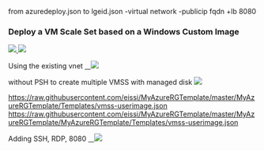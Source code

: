 

from azuredeploy.json to lgeid.json
-virtual network -publicip fqdn +lb 8080


### Deploy a VM Scale Set based on a Windows Custom Image ###

<a href="https://portal.azure.com/#create/Microsoft.Template/uri/https%3A%2F%2Fraw.githubusercontent.com%2FAzure%2Fazure-quickstart-templates%2Fmaster%2FMyAzureRGTemplate%2Fazuredeploy.json" target="_blank">
    <img src="http://azuredeploy.net/deploybutton.png"/>
</a>
<a href="http://armviz.io/#/?load=https%3A%2F%2Fraw.githubusercontent.com%2FAzure%2Fazure-quickstart-templates%2Fmaster%2F201-vmss-windows-customimage%2Fazuredeploy.json" target="_blank">
    <img src="http://armviz.io/visualizebutton.png"/>
</a>

Using the existing vnet
<a href="https://portal.azure.com/#create/Microsoft.Template/uri/https%3A%2F%2Fraw.githubusercontent.com%2Feissi%2Fazure-quickstart-templates%2Fmaster%2F201-vmss-windows-customimage%2Flgeid.json" target="_blank">
   <img src="http://azuredeploy.net/deploybutton.png"/>
</a>

without PSH to create multiple VMSS with managed disk
<a href="https://portal.azure.com/#create/Microsoft.Template/uri/https%3A%2F%2Fraw.githubusercontent.com%2Feissi%2FMyAzureRGTemplate%2Fmaster%2FMyAzureRGTemplate%2FMyAzureRGTemplate%2FTemplates%2Fvmss-userimage.json" target="_blank">
<img src="http://azuredeploy.net/deploybutton.png"/>
</a>


https://raw.githubusercontent.com/eissi/MyAzureRGTemplate/master/MyAzureRGTemplate/Templates/vmss-userimage.json
https://raw.githubusercontent.com/eissi/MyAzureRGTemplate/master/MyAzureRGTemplate/MyAzureRGTemplate/Templates/vmss-userimage.json

Adding SSH, RDP, 8080
<a href="https://portal.azure.com/#create/Microsoft.Template/uri/https%3A%2F%2Fraw.githubusercontent.com%2Feissi%2Fazure-quickstart-templates%2Fmaster%2F201-vmss-windows-customimage%2Fwithoutvnet.json" target="_blank">
   <img src="http://azuredeploy.net/deploybutton.png"/>
</a>
